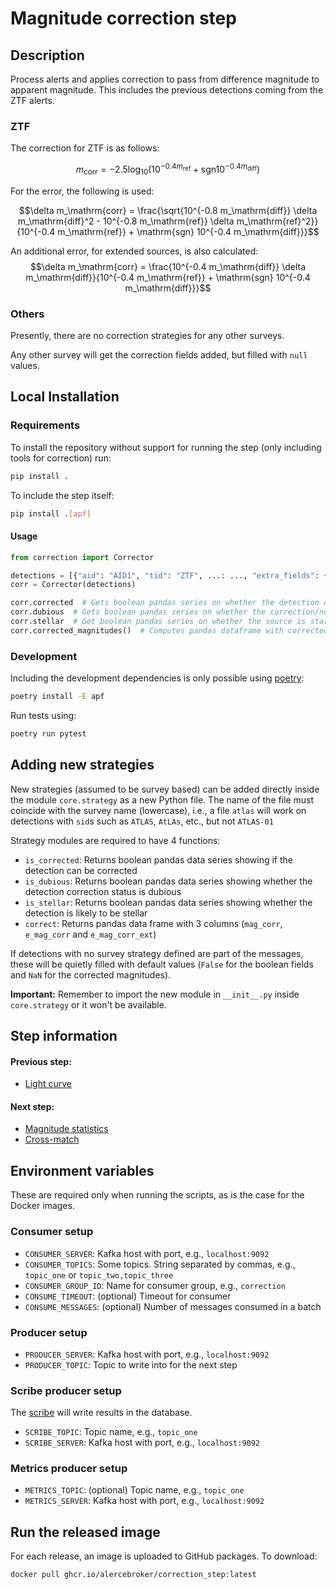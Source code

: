 # Magnitude correction step

## Description

Process alerts and applies correction to pass from difference magnitude to apparent magnitude. This
includes the previous detections coming from the ZTF alerts.

### ZTF

The correction for ZTF is as follows:

$$m_\mathrm{corr} = -2.5 \log_{10}\left(10^{-0.4 m_\mathrm{ref}} + \mathrm{sgn} 10^{-0.4 m_\mathrm{diff}}\right)$$

For the error, the following is used:

$$\delta m_\mathrm{corr} = \frac{\sqrt{10^{-0.8 m_\mathrm{diff}} \delta m_\mathrm{diff}^2 - 10^{-0.8 m_\mathrm{ref}} \delta m_\mathrm{ref}^2}}{10^{-0.4 m_\mathrm{ref}} + \mathrm{sgn} 10^{-0.4 m_\mathrm{diff}}}$$

An additional error, for extended sources, is also calculated:
$$\delta m_\mathrm{corr} = \frac{10^{-0.4 m_\mathrm{diff}} \delta m_\mathrm{diff}}{10^{-0.4 m_\mathrm{ref}} + \mathrm{sgn} 10^{-0.4 m_\mathrm{diff}}}$$

### Others

Presently, there are no correction strategies for any other surveys.

Any other survey will get the correction fields added, but filled with `null` values.

## Local Installation

### Requirements

To install the repository without support for running the step (only including tools for correction) run:
```bash
pip install .
```

To include the step itself:
```bash
pip install .[apf]
```

#### Usage

```python
from correction import Corrector

detections = [{"aid": "AID1", "tid": "ZTF", ...: ..., "extra_fields": {"distnr": 1, ...: ...}}, ...]
corr = Corrector(detections)

corr.corrected  # Gets boolean pandas series on whether the detection can be corrected
corr.dubious  # Gets boolean pandas series on whether the correction/non-correction is dubious
corr.stellar  # Get boolean pandas series on whether the source is star-like
corr.corrected_magnitudes()  # Computes pandas dataframe with corrected magnitudes and errors
```

### Development

Including the development dependencies is only possible using [poetry](https://python-poetry.org/):
```bash
poetry install -E apf
```

Run tests using:
```bash
poetry run pytest
```

## Adding new strategies

New strategies (assumed to be survey based) can be added directly inside the module `core.strategy` as a new 
Python file. The name of the file must coincide with the survey name (lowercase), 
i.e., a file `atlas` will work on detections with `sid`s such as `ATLAS`, `AtLAs`, etc., but not `ATLAS-01`

Strategy modules are required to have 4 functions: 
* `is_corrected`: Returns boolean pandas data series showing if the detection can be corrected
* `is_dubious`: Returns boolean pandas data series showing whether the detection correction status is dubious
* `is_stellar`: Returns boolean pandas data series showing whether the detection is likely to be stellar
* `correct`: Returns pandas data frame with 3 columns (`mag_corr`, `e_mag_corr` and `e_mag_corr_ext`)

If detections with no survey strategy defined are part of the messages, these will be quietly filled with default 
values (`False` for the boolean fields and `NaN` for the corrected magnitudes).

**Important:** Remember to import the new module in `__init__.py` inside `core.strategy` or it won't be available.

## Step information

#### Previous step:
- [Light curve](https://github.com/alercebroker/lightcurve-step)

#### Next step:
- [Magnitude statistics](https://github.com/alercebroker/magstats_step)
- [Cross-match](https://github.com/alercebroker/xmatch_step)

## Environment variables

These are required only when running the scripts, as is the case for the Docker images.

### Consumer setup

- `CONSUMER_SERVER`: Kafka host with port, e.g., `localhost:9092`
- `CONSUMER_TOPICS`: Some topics. String separated by commas, e.g., `topic_one` or `topic_two,topic_three`
- `CONSUMER_GROUP_ID`: Name for consumer group, e.g., `correction`
- `CONSUME_TIMEOUT`: (optional) Timeout for consumer
- `CONSUME_MESSAGES`: (optional) Number of messages consumed in a batch

### Producer setup

- `PRODUCER_SERVER`: Kafka host with port, e.g., `localhost:9092`
- `PRODUCER_TOPIC`: Topic to write into for the next step

[//]: # (### SSL authentication)

[//]: # ()
[//]: # (When using SSL authentication for the whole cluster, the following must be provided)

[//]: # ()
[//]: # (- `KAFKA_USERNAME`: Username for the step authentication)

[//]: # (- `KAFKA_PASSWORD`: Password for the step authentication)

### Scribe producer setup

The [scribe](https://github.com/alercebroker/alerce-scribe) will write results in the database. 

- `SCRIBE_TOPIC`: Topic name, e.g., `topic_one`
- `SCRIBE_SERVER`: Kafka host with port, e.g., `localhost:9092`

### Metrics producer setup

- `METRICS_TOPIC`: (optional) Topic name, e.g., `topic_one`
- `METRICS_SERVER`: Kafka host with port, e.g., `localhost:9092`

## Run the released image

For each release, an image is uploaded to GitHub packages. To download:

```bash
docker pull ghcr.io/alercebroker/correction_step:latest
```
